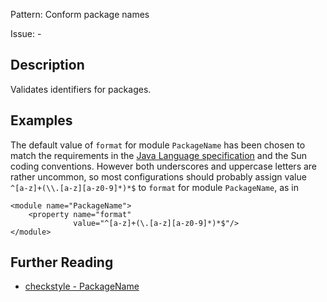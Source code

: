 Pattern: Conform package names

Issue: -

## Description

Validates identifiers for packages. 

## Examples

The default value of `format` for module `PackageName` has been chosen to match the requirements in the [Java Language specification](http://docs.oracle.com/javase/specs/jls/se8/html/jls-6.html#jls-6.5.3) and the Sun coding conventions. However both underscores and uppercase letters are rather uncommon, so most configurations should probably assign value `^[a-z]+(\\.[a-z][a-z0-9]*)*$` to `format` for module `PackageName`, as in 
    
    
    <module name="PackageName">
        <property name="format"
                  value="^[a-z]+(\.[a-z][a-z0-9]*)*$"/>
    </module>

## Further Reading

* [checkstyle - PackageName](http://checkstyle.sourceforge.net/config_naming.html#PackageName)